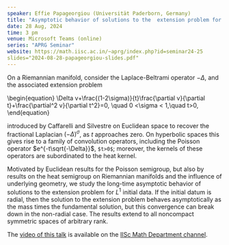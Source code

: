 ```yaml
---
speaker: Effie Papageorgiou (Universität Paderborn, Germany)
title: "Asymptotic behavior of solutions to the  extension problem for the fractional Laplacian on hyperbolic spaces"
date: 28 Aug, 2024
time: 3 pm
venue: Microsoft Teams (online)
series: "APRG Seminar"
website: https://math.iisc.ac.in/~aprg/index.php?id=seminar24-25
slides="2024-08-28-papageorgiou-slides.pdf"
---
```


On a Riemannian manifold, consider the Laplace-Beltrami operator $-\Delta$, and the associated extension problem 

\begin{equation}
\Delta v+\frac{(1-2\sigma)}{t}\frac{\partial v}{\partial t}+\frac{\partial^2 v}{\partial t^2}=0, \quad 0 <\sigma < 1,\quad t>0,
\end{equation}

introduced by Caffarelli and Silvestre on Euclidean space to recover the fractional Laplacian $(-\Delta)^{\sigma}$, as $t$ approaches zero.
On hyperbolic spaces this gives rise to a family of convolution operators, including the Poisson operator $e^{-t\sqrt{-\Delta}}$, `$t>0$`; moreover,
the kernels of these operators are subordinated to the heat kernel. 

Motivated by Euclidean results for the Poisson semigroup, but also by results on the heat semigroup on Riemannian manifolds and the influence of
underlying geometry, we study the long-time asymptotic behavior of solutions to the extension problem for $L^1$ initial data. If the initial datum
is radial, then the solution to the extension problem behaves asymptotically as the mass times the fundamental solution, but this convergence can
break down in the non-radial case. The results extend to all noncompact symmetric spaces of arbitrary rank.

The [video of this talk](https://www.youtube.com/watch?v=ghrPgTmT9q0&list=PLQXtaLhI1-1qxOEykh-1WOFkYuIzEE-ev) is available
on the [IISc Math Department channel](https://www.youtube.com/channel/UCR5Igvq9HScQKlPr-0coSIg/playlists).
